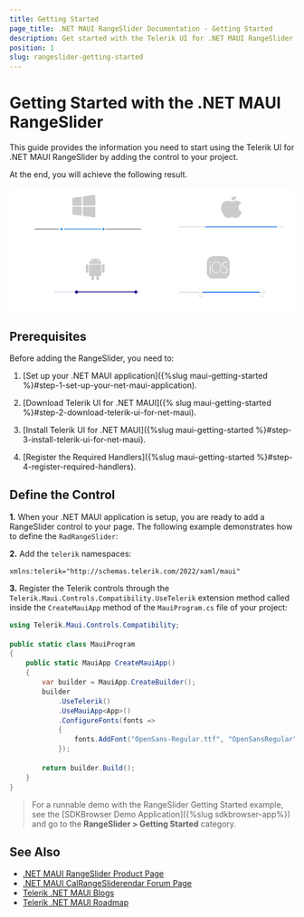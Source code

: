 ```yaml
---
title: Getting Started
page_title: .NET MAUI RangeSlider Documentation - Getting Started
description: Get started with the Telerik UI for .NET MAUI RangeSlider and add the control to your .NET MAUI project.
position: 1
slug: rangeslider-getting-started
---
```


# Getting Started with the .NET MAUI RangeSlider

This guide provides the information you need to start using the Telerik UI for .NET MAUI RangeSlider by adding the control to your project.

At the end, you will achieve the following result.

![.NET MAUI RangeSlider Getting Started](images/rangeslider-getting-started.png)

## Prerequisites

Before adding the RangeSlider, you need to:

1. [Set up your .NET MAUI application]({%slug maui-getting-started %}#step-1-set-up-your-net-maui-application).

1. [Download Telerik UI for .NET MAUI]({% slug maui-getting-started %}#step-2-download-telerik-ui-for-net-maui).

1. [Install Telerik UI for .NET MAUI]({%slug maui-getting-started %}#step-3-install-telerik-ui-for-net-maui).

1. [Register the Required Handlers]({%slug maui-getting-started %}#step-4-register-required-handlers).

## Define the Control

**1.** When your .NET MAUI application is setup, you are ready to add a RangeSlider control to your page. The following example demonstrates how to define the `RadRangeSlider`:

<snippet id='rangeslider-getting-started-xaml'/>
<snippet id='rangeslider-gettingstarted-csharp'/>

**2.** Add the `telerik` namespaces:

```XAML
xmlns:telerik="http://schemas.telerik.com/2022/xaml/maui"
```

**3.** Register the Telerik controls through the `Telerik.Maui.Controls.Compatibility.UseTelerik` extension method called inside the `CreateMauiApp` method of the `MauiProgram.cs` file of your project:

```C#
using Telerik.Maui.Controls.Compatibility;

public static class MauiProgram
{
	public static MauiApp CreateMauiApp()
	{
		var builder = MauiApp.CreateBuilder();
		builder
			.UseTelerik()
			.UseMauiApp<App>()
			.ConfigureFonts(fonts =>
			{
				fonts.AddFont("OpenSans-Regular.ttf", "OpenSansRegular");
			});

		return builder.Build();
	}
}           
```

> For a runnable demo with the RangeSlider Getting Started example, see the [SDKBrowser Demo Application]({%slug sdkbrowser-app%}) and go to the **RangeSlider > Getting Started** category.

## See Also

- [.NET MAUI RangeSlider Product Page](https://www.telerik.com/maui-ui/rangeslider)
- [.NET MAUI CalRangeSliderendar Forum Page](https://www.telerik.com/forums/maui?tagId=2057)
- [Telerik .NET MAUI Blogs](https://www.telerik.com/blogs/mobile-net-maui)
- [Telerik .NET MAUI Roadmap](https://www.telerik.com/support/whats-new/maui-ui/roadmap)